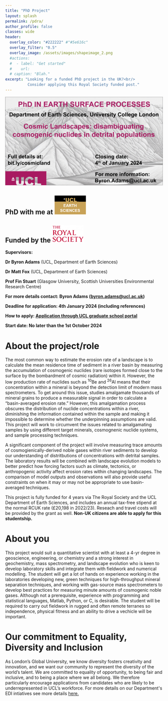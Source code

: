 ```yaml
---
title: "PhD Project"
layout: splash
permalink: /pdra/
author_profile: false
classes: wide
header:
  overlay_color: "#222222" #"#5e616c"
  overlay_filter: "0.5"
  overlay_image: /assets/images/shapeimage_2.png
  #actions:
  #  - label: "Get started"
  #    url: 
  # caption: "Blah."
excerpt: "Looking for a funded PhD project in the UK?<br/>
          Consider applying this Royal Society funded post."
---
```

![phd](/assets/images/phd_twitter_ad.png)

## PhD with me at <a href="https://www.ucl.ac.uk/earth-sciences/ucl-earth-sciences"><img src="/assets/images/UCL_ES_logo.png" alt="logo" width="100"/></a>

## Funded by the  <a href="https://royalsociety.org/"><img src="/assets/images/RS_logo.jpg" alt="logo" width="100"/></a>

**Supervisors:** 

**Dr Byron Adams** (UCL, Department of Earth Sciences) 

**Dr Matt Fox** (UCL, Department of Earth Sciences) 

**Prof Fin Stuart** (Glasgow University, Scottish Universities Environmental Research Centre)

**For more details contact: Byron Adams (byron.adams@ucl.ac.uk)**

**Deadline for application: 4th January 2024 (including references)**

**How to apply: [Application through UCL graduate school portal](https://evision.ucl.ac.uk/urd/sits.urd/run/siw_ipp_lgn.login?process=siw_ipp_app&code1=RRDEARSING01&code2=0035)**

**Start date: No later than the 1st October 2024**

# About the project/role
The most common way to estimate the erosion rate of a landscape is to calculate the mean residence time of sediment in a river basin by measuring the accumulation of cosmogenic nuclides (rare isotopes formed close to the surface by the bombardment of cosmic radiation) within it. However, the low production rate of nuclides such as <sup>10</sup>Be and <sup>26</sup>Al means that their concentration within a mineral is beyond the detection limit of modern mass spectrometers. To get around this issue, studies amalgamate thousands of mineral grains to produce a measurable signal in order to calculate a “basin-averaged erosion rate.” However, this amalgamation process obscures the distribution of nuclide concentrations within a river, diminishing the information contained within the sample and making it impossible to determine whether the underpinning assumptions are valid. This project will work to circumvent the issues related to amalgamating samples by using different target minerals, cosmognenic nuclide systems, and sample processing techniques. 

A significant component of the project will involve measuring trace amounts of cosmogienically-derived noble gases within river sediments to develop our understanding of distritbutions of concentrations with detrital samples. The laboratory results will be combined with landscape evolution models to better predict how forcing factors such as climate, tectonics, or anthropogenic activity affect erosion rates within changing landscapes. The comparison of model outputs and observations will also provide useful constraints on when it may or may not be appropriate to use basin-averaged techniques.

This project is fully funded for 4 years via The Royal Society and the UCL Department of Earth Sciences, and includes an annual tax-free stipend at the normal RCUK rate (£20,198 in 2022/23). Reseach and travel costs will be provided by the grant as well. **Non-UK citizens are able to apply for this studentship.**

# About you
This project would suit a quantitative scientist with at least a 4-yr degree in geoscience, engineering, or chemistry and a strong interest in geochemistry, mass spectrometry, and landscape evolution who is keen to develop laboratory skills and integrate them with fieldwork and numerical modelling. The student will get a lot of hands on experience working in the laboratories developing new, green techniques for high-throughput mineral separation techniques, and working with gas-source mass spectrometers to develop best practices for measuring minute amounts of cosmogenic noble gases. Although not a prerequisite, experience with programming and statistical languages, Matlab, Python, or C, is desirable. The student will be required to carry out fieldwork in rugged and often remote terranes so independence, physical fitness and an ability to drive a vechicle will be important.

# Our commitment to Equality, Diversity and Inclusion
As London’s Global University, we know diversity fosters creativity and innovation, and we want our community to represent the diversity of the world’s talent. We are committed to equality of opportunity, to being fair and inclusive, and to being a place where we all belong. We therefore particularly encourage applications from candidates who are likely to be underrepresented in UCL’s workforce. For more details on our Department's EDI intiatives see more details [here.](https://www.ucl.ac.uk/earth-sciences/equality-diversity-inclusion-edi)

